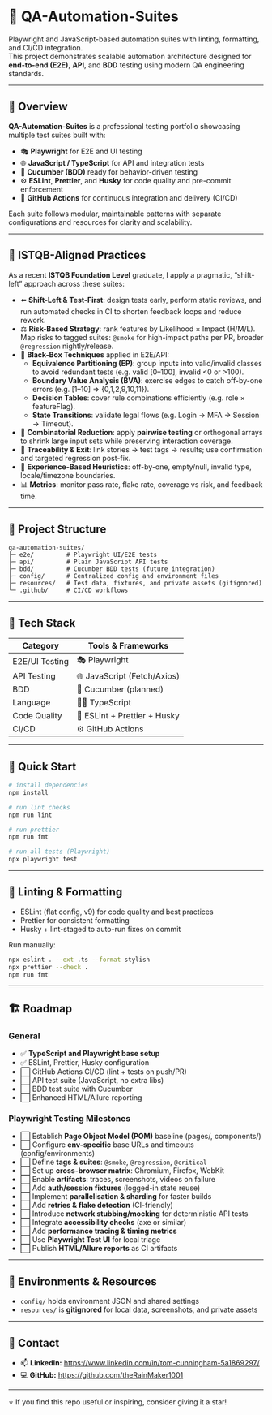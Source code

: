 # 🎯 QA-Automation-Suites

Playwright and JavaScript-based automation suites with linting, formatting, and CI/CD integration.  
This project demonstrates scalable automation architecture designed for **end-to-end (E2E)**, **API**, and **BDD** testing using modern QA engineering standards.

---

## 🚀 Overview

**QA-Automation-Suites** is a professional testing portfolio showcasing multiple test suites built with:
- 🎭 **Playwright** for E2E and UI testing  
- 🌐 **JavaScript / TypeScript** for API and integration tests  
- 🧩 **Cucumber (BDD)** ready for behavior-driven testing  
- ⚙️ **ESLint**, **Prettier**, and **Husky** for code quality and pre-commit enforcement  
- 🧱 **GitHub Actions** for continuous integration and delivery (CI/CD)

Each suite follows modular, maintainable patterns with separate configurations and resources for clarity and scalability.

---

## 🧠 ISTQB-Aligned Practices

As a recent **ISTQB Foundation Level** graduate, I apply a pragmatic, “shift-left” approach across these suites:

- ⬅️ **Shift-Left & Test-First**: design tests early, perform static reviews, and run automated checks in CI to shorten feedback loops and reduce rework.  
- ⚖️ **Risk-Based Strategy**: rank features by Likelihood × Impact (H/M/L). Map risks to tagged suites: `@smoke` for high-impact paths per PR, broader `@regression` nightly/release.  
- 🎯 **Black-Box Techniques** applied in E2E/API:  
  - **Equivalence Partitioning (EP)**: group inputs into valid/invalid classes to avoid redundant tests (e.g. valid [0–100], invalid <0 or >100).  
  - **Boundary Value Analysis (BVA)**: exercise edges to catch off-by-one errors (e.g. [1–10] ⇒ {0,1,2,9,10,11}).  
  - **Decision Tables**: cover rule combinations efficiently (e.g. role × featureFlag).  
  - **State Transitions**: validate legal flows (e.g. Login → MFA → Session → Timeout).  
- 🔢 **Combinatorial Reduction**: apply **pairwise testing** or orthogonal arrays to shrink large input sets while preserving interaction coverage.  
- 🧭 **Traceability & Exit**: link stories → test tags → results; use confirmation and targeted regression post-fix.  
- 🧪 **Experience-Based Heuristics**: off-by-one, empty/null, invalid type, locale/timezone boundaries.  
- 📊 **Metrics**: monitor pass rate, flake rate, coverage vs risk, and feedback time.

---

## 🧩 Project Structure

```
qa-automation-suites/
├─ e2e/         # Playwright UI/E2E tests
├─ api/         # Plain JavaScript API tests
├─ bdd/         # Cucumber BDD tests (future integration)
├─ config/      # Centralized config and environment files
├─ resources/   # Test data, fixtures, and private assets (gitignored)
└─ .github/     # CI/CD workflows
```

---

## 🧰 Tech Stack

| Category       | Tools & Frameworks                 |
| ------------- | ----------------------------------- |
| E2E/UI Testing | 🎭 Playwright                      |
| API Testing    | 🌐 JavaScript (Fetch/Axios)        |
| BDD            | 🧩 Cucumber (planned)              |
| Language       | 🦸‍♂️ TypeScript                    |
| Code Quality   | 🧹 ESLint + Prettier + Husky       |
| CI/CD          | ⚙️ GitHub Actions                  |

---

## 🧪 Quick Start

```bash
# install dependencies
npm install

# run lint checks
npm run lint

# run prettier
npm run fmt

# run all tests (Playwright)
npx playwright test
```

---

## 🧱 Linting & Formatting

- ESLint (flat config, v9) for code quality and best practices  
- Prettier for consistent formatting  
- Husky + lint-staged to auto-run fixes on commit

Run manually:

```bash
npx eslint . --ext .ts --format stylish
npx prettier --check .
npm run fmt
```

---

## 🏗️ Roadmap

### General

<ul>
  <li>✅ <b>TypeScript and Playwright base setup</b></li>
  <li>✅ ESLint, Prettier, Husky configuration</li>
  <li>⬜ GitHub Actions CI/CD (lint + tests on push/PR)</li>
  <li>⬜ API test suite (JavaScript, no extra libs)</li>
  <li>⬜ BDD test suite with Cucumber</li>
  <li>⬜ Enhanced HTML/Allure reporting</li>
</ul>

### Playwright Testing Milestones

<ul>
  <li>⬜ Establish <b>Page Object Model (POM)</b> baseline (pages/, components/)</li>
  <li>⬜ Configure <b>env-specific</b> base URLs and timeouts (config/environments)</li>
  <li>⬜ Define <b>tags & suites</b>: <code>@smoke</code>, <code>@regression</code>, <code>@critical</code></li>
  <li>⬜ Set up <b>cross-browser matrix</b>: Chromium, Firefox, WebKit</li>
  <li>⬜ Enable <b>artifacts</b>: traces, screenshots, videos on failure</li>
  <li>⬜ Add <b>auth/session fixtures</b> (logged-in state reuse)</li>
  <li>⬜ Implement <b>parallelisation & sharding</b> for faster builds</li>
  <li>⬜ Add <b>retries & flake detection</b> (CI-friendly)</li>
  <li>⬜ Introduce <b>network stubbing/mocking</b> for deterministic API tests</li>
  <li>⬜ Integrate <b>accessibility checks</b> (axe or similar)</li>
  <li>⬜ Add <b>performance tracing & timing metrics</b></li>
  <li>⬜ Use <b>Playwright Test UI</b> for local triage</li>
  <li>⬜ Publish <b>HTML/Allure reports</b> as CI artifacts</li>
</ul>

---

## 🔐 Environments & Resources

- `config/` holds environment JSON and shared settings  
- `resources/` is **gitignored** for local data, screenshots, and private assets

---

## 💬 Contact

- 📫 **LinkedIn:** https://www.linkedin.com/in/tom-cunningham-5a1869297/ 
- 💻 **GitHub:** https://github.com/theRainMaker1001

---

⭐ If you find this repo useful or inspiring, consider giving it a star!
